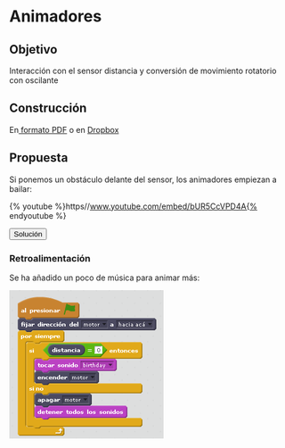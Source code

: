 
# Animadores

## Objetivo

Interacción con el sensor distancia y conversión de movimiento rotatorio con oscilante

## Construcción

En[ formato PDF](http://ro-botica.com/pdf/WeDo/Cheering%20Fans.pdf) o en [Dropbox](https://www.dropbox.com/s/e7o1g4g8gigeaag/ANIMADORES.pdf?dl=0)

## Propuesta

Si ponemos un obstáculo delante del sensor, los animadores empiezan a bailar:

{% youtube %}https//www.youtube.com/embed/bUR5CcVPD4A{% endyoutube %}
<script type="text/javascript">var feedback35_93text = "Solución";</script><input type="button" name="toggle-feedback-35_93" value="Solución" class="feedbackbutton" onclick="$exe.toggleFeedback(this,false);return false" />

### Retroalimentación

Se ha añadido un poco de música para animar más:

![](img/animadores.png)
